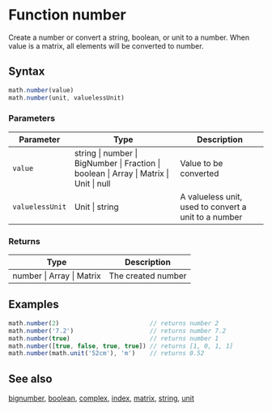 <!-- Note: This file is automatically generated from source code comments. Changes made in this file will be overridden. -->
# Function number
Create a number or convert a string, boolean, or unit to a number.
When value is a matrix, all elements will be converted to number.
## Syntax
```js
math.number(value)
math.number(unit, valuelessUnit)
```
### Parameters
Parameter | Type | Description
--------- | ---- | -----------
`value` | string &#124; number &#124; BigNumber &#124; Fraction &#124; boolean &#124; Array &#124; Matrix &#124; Unit &#124; null | Value to be converted
`valuelessUnit` | Unit &#124; string | A valueless unit, used to convert a unit to a number
### Returns
Type | Description
---- | -----------
number &#124; Array &#124; Matrix | The created number
## Examples
```js
math.number(2)                         // returns number 2
math.number('7.2')                     // returns number 7.2
math.number(true)                      // returns number 1
math.number([true, false, true, true]) // returns [1, 0, 1, 1]
math.number(math.unit('52cm'), 'm')    // returns 0.52
```
## See also
[bignumber](bignumber.md),
[boolean](boolean.md),
[complex](complex.md),
[index](index.md),
[matrix](matrix.md),
[string](string.md),
[unit](unit.md)
